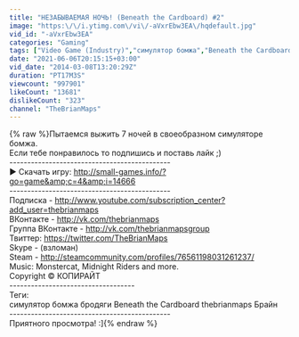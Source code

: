 ```yaml
---
title: "НЕЗАБЫВАЕМАЯ НОЧЬ! (Beneath the Cardboard) #2"
image: "https:\/\/i.ytimg.com\/vi\/-aVxrEbw3EA\/hqdefault.jpg"
vid_id: "-aVxrEbw3EA"
categories: "Gaming"
tags: ["Video Game (Industry)","симулятор бомжа","Beneath the Cardboard"]
date: "2021-06-06T20:15:15+03:00"
vid_date: "2014-03-08T13:20:29Z"
duration: "PT17M3S"
viewcount: "997901"
likeCount: "13681"
dislikeCount: "323"
channel: "TheBrianMaps"
---
```

{% raw %}Пытаемся выжить 7 ночей в своеобразном симуляторе бомжа.<br />Если тебе понравилось то подпишись и поставь лайк ;)<br />---------------------------------------------<br />► Скачать игру: <a rel="nofollow" target="blank" href="http://small-games.info/?go=game&amp;c=4&amp;i=14666">http://small-games.info/?go=game&amp;c=4&amp;i=14666</a><br />---------------------------------------------<br />Подписка - <a rel="nofollow" target="blank" href="http://www.youtube.com/subscription_center?add_user=thebrianmaps">http://www.youtube.com/subscription_center?add_user=thebrianmaps</a><br />ВКонтакте - <a rel="nofollow" target="blank" href="http://vk.com/thebrianmaps">http://vk.com/thebrianmaps</a><br />Группа ВКонтакте - <a rel="nofollow" target="blank" href="http://vk.com/thebrianmapsgroup">http://vk.com/thebrianmapsgroup</a><br />Твиттер: <a rel="nofollow" target="blank" href="https://twitter.com/TheBrianMaps">https://twitter.com/TheBrianMaps</a><br />Skype - (взломан)<br />Steam - <a rel="nofollow" target="blank" href="http://steamcommunity.com/profiles/76561198031261237/">http://steamcommunity.com/profiles/76561198031261237/</a><br />Music: Monstercat, Midnight Riders and more.<br />Copyright © КОПИРАЙТ<br />-----------------------------------<br />Теги:<br />симулятор бомжа бродяги Beneath the Cardboard thebrianmaps Брайн<br />---------------------------------------------<br />Приятного просмотра! :]{% endraw %}
